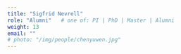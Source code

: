 ```yaml
---
title: "Sigfrid Nevrell"
role: "Alumni"   # one of: PI | PhD | Master | Alumni
weight: 13
email: ""
# photo: "/img/people/chenyuwen.jpg"
---
```


